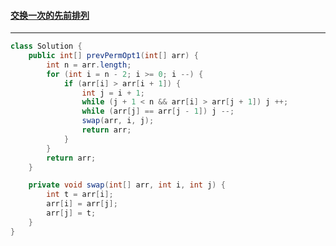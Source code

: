 #### <a href="https://leetcode.cn/problems/previous-permutation-with-one-swap/">交换一次的先前排列</a>

------------

```java
class Solution {
    public int[] prevPermOpt1(int[] arr) {
        int n = arr.length;
        for (int i = n - 2; i >= 0; i --) {
            if (arr[i] > arr[i + 1]) {
                int j = i + 1;
                while (j + 1 < n && arr[i] > arr[j + 1]) j ++;
                while (arr[j] == arr[j - 1]) j --;
                swap(arr, i, j);
                return arr;
            }
        }
        return arr;
    }

    private void swap(int[] arr, int i, int j) {
        int t = arr[i];
        arr[i] = arr[j];
        arr[j] = t;
    }
}
```


